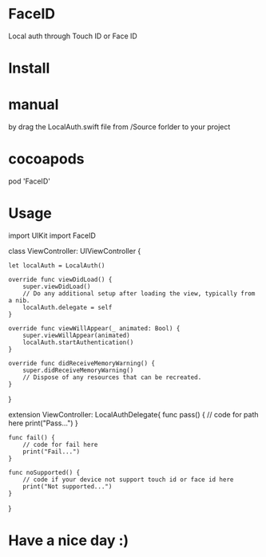 # FaceID
Local auth through Touch ID or Face ID

# Install

# manual

by drag the LocalAuth.swift file from /Source forlder to your project

# cocoapods

pod 'FaceID'

# Usage 

import UIKit
import FaceID

class ViewController: UIViewController {

    let localAuth = LocalAuth()
    
    override func viewDidLoad() {
        super.viewDidLoad()
        // Do any additional setup after loading the view, typically from a nib.
        localAuth.delegate = self
    }
    
    override func viewWillAppear(_ animated: Bool) {
        super.viewWillAppear(animated)
        localAuth.startAuthentication()
    }

    override func didReceiveMemoryWarning() {
        super.didReceiveMemoryWarning()
        // Dispose of any resources that can be recreated.
    }
}

extension ViewController: LocalAuthDelegate{
    func pass() {
        // code for path here
        print("Pass...")
    }
    
    func fail() {
        // code for fail here
        print("Fail...")
    }
    
    func noSupported() {
        // code if your device not support touch id or face id here
        print("Not supported...")
    }
}

# Have a nice day :)
